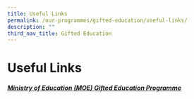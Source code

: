 ```yaml
---
title: Useful Links
permalink: /our-programmes/gifted-education/useful-links/
description: ""
third_nav_title: Gifted Education
---
```

# **Useful Links**

##### [Ministry of Education (MOE) Gifted Education Programme](https://www.moe.gov.sg/education-in-sg/our-programmes/gifted-education)

